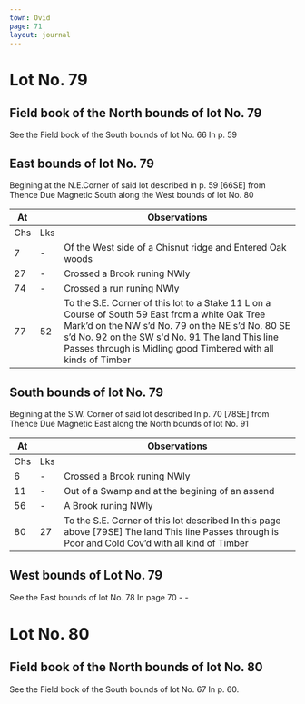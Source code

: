 ```yaml
---
town: Ovid
page: 71
layout: journal
---
```


# Lot No. 79

## Field book of the North bounds of lot No. 79
See the Field book of the South bounds of lot No. 66 In p. 59

## East bounds of lot No. 79
Begining at the N.E.Corner of said lot described in p. 59 [66SE] from Thence Due Magnetic South along the West bounds of lot No. 80

| At |    | Observations |
| -- | -- | ------------ |
| Chs | Lks | |
7 | - | Of the West side of a Chisnut ridge and Entered Oak woods
27 | - | Crossed a Brook runing NWly
74 | - | Crossed a run runing NWly
77 | 52 | To the S.E. Corner of this lot to a Stake 11 L on a Course of South 59 East from a white Oak Tree Mark’d on the NW s’d No. 79 on the NE s’d No. 80 SE s’d No. 92 on the SW s'd No. 91 The land This line Passes through is Midling good Timbered with all kinds of Timber

## South bounds of lot No. 79
Begining at the S.W. Corner of said lot described In p. 70 [78SE] from Thence Due Magnetic East along the North bounds of lot No. 91

| At |    | Observations |
| -- | -- | ------------ |
| Chs | Lks | |
6 | - | Crossed a Brook runing NWly
11 | - | Out of a Swamp and at the begining of an assend
56 | - | A Brook runing NWly
80 | 27 | To the S.E. Corner of this lot described In this page above [79SE] The land This line Passes through is Poor and Cold Cov’d with all kind of Timber

## West bounds of Lot No. 79
See the East bounds of lot No. 78 In page 70 - -

# Lot No. 80

## Field book of the North bounds of lot No. 80
See the Field book of the South bounds of lot No. 67 In p. 60.

